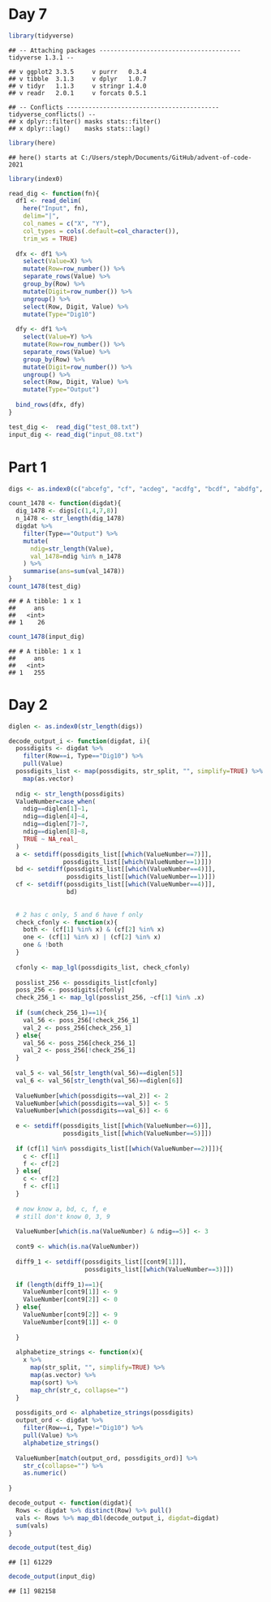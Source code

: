 Day 7
================

``` r
library(tidyverse)
```

    ## -- Attaching packages --------------------------------------- tidyverse 1.3.1 --

    ## v ggplot2 3.3.5     v purrr   0.3.4
    ## v tibble  3.1.3     v dplyr   1.0.7
    ## v tidyr   1.1.3     v stringr 1.4.0
    ## v readr   2.0.1     v forcats 0.5.1

    ## -- Conflicts ------------------------------------------ tidyverse_conflicts() --
    ## x dplyr::filter() masks stats::filter()
    ## x dplyr::lag()    masks stats::lag()

``` r
library(here)
```

    ## here() starts at C:/Users/steph/Documents/GitHub/advent-of-code-2021

``` r
library(index0)
```

``` r
read_dig <- function(fn){
  df1 <- read_delim(
    here("Input", fn),
    delim="|",
    col_names = c("X", "Y"),
    col_types = cols(.default=col_character()),
    trim_ws = TRUE)
  
  dfx <- df1 %>%
    select(Value=X) %>%
    mutate(Row=row_number()) %>%
    separate_rows(Value) %>%
    group_by(Row) %>%
    mutate(Digit=row_number()) %>%
    ungroup() %>%
    select(Row, Digit, Value) %>%
    mutate(Type="Dig10")
  
  dfy <- df1 %>%
    select(Value=Y) %>%
    mutate(Row=row_number()) %>%
    separate_rows(Value) %>%
    group_by(Row) %>%
    mutate(Digit=row_number()) %>%
    ungroup() %>%
    select(Row, Digit, Value) %>%
    mutate(Type="Output")
  
  bind_rows(dfx, dfy)
}

test_dig <-  read_dig("test_08.txt")
input_dig <- read_dig("input_08.txt")
```

# Part 1

``` r
digs <- as.index0(c("abcefg", "cf", "acdeg", "acdfg", "bcdf", "abdfg", "abdefg", "acf", "abcdefg", "abcdfg"))

count_1478 <- function(digdat){
  dig_1478 <- digs[c(1,4,7,8)]
  n_1478 <- str_length(dig_1478)
  digdat %>%
    filter(Type=="Output") %>%
    mutate(
      ndig=str_length(Value),
      val_1478=ndig %in% n_1478
    ) %>%
    summarise(ans=sum(val_1478))
}
count_1478(test_dig)
```

    ## # A tibble: 1 x 1
    ##     ans
    ##   <int>
    ## 1    26

``` r
count_1478(input_dig)
```

    ## # A tibble: 1 x 1
    ##     ans
    ##   <int>
    ## 1   255

# Day 2

``` r
diglen <- as.index0(str_length(digs))

decode_output_i <- function(digdat, i){
  possdigits <- digdat %>%
    filter(Row==i, Type=="Dig10") %>%
    pull(Value)
  possdigits_list <- map(possdigits, str_split, "", simplify=TRUE) %>%
    map(as.vector)
  
  ndig <- str_length(possdigits)
  ValueNumber=case_when(
    ndig==diglen[1]~1,
    ndig==diglen[4]~4,
    ndig==diglen[7]~7,
    ndig==diglen[8]~8,
    TRUE ~ NA_real_
  )
  a <- setdiff(possdigits_list[[which(ValueNumber==7)]],
               possdigits_list[[which(ValueNumber==1)]])
  bd <- setdiff(possdigits_list[[which(ValueNumber==4)]],
                possdigits_list[[which(ValueNumber==1)]])
  cf <- setdiff(possdigits_list[[which(ValueNumber==4)]],
                bd)
  
  
  # 2 has c only, 5 and 6 have f only
  check_cfonly <- function(x){
    both <- (cf[1] %in% x) & (cf[2] %in% x)
    one <- (cf[1] %in% x) | (cf[2] %in% x)
    one & !both
  }
  
  cfonly <- map_lgl(possdigits_list, check_cfonly)
  
  posslist_256 <- possdigits_list[cfonly]
  poss_256 <- possdigits[cfonly]
  check_256_1 <- map_lgl(posslist_256, ~cf[1] %in% .x)
  
  if (sum(check_256_1)==1){
    val_56 <- poss_256[!check_256_1]
    val_2 <- poss_256[check_256_1]
  } else{
    val_56 <- poss_256[check_256_1]
    val_2 <- poss_256[!check_256_1]
  }
  
  val_5 <- val_56[str_length(val_56)==diglen[5]]
  val_6 <- val_56[str_length(val_56)==diglen[6]]
  
  ValueNumber[which(possdigits==val_2)] <- 2
  ValueNumber[which(possdigits==val_5)] <- 5
  ValueNumber[which(possdigits==val_6)] <- 6
  
  e <- setdiff(possdigits_list[[which(ValueNumber==6)]],
               possdigits_list[[which(ValueNumber==5)]])
  
  if (cf[1] %in% possdigits_list[[which(ValueNumber==2)]]){
    c <- cf[1]
    f <- cf[2]
  } else{
    c <- cf[2]
    f <- cf[1]
  }
  
  # now know a, bd, c, f, e
  # still don't know 0, 3, 9
  
  ValueNumber[which(is.na(ValueNumber) & ndig==5)] <- 3
  
  cont9 <- which(is.na(ValueNumber))
  
  diff9_1 <- setdiff(possdigits_list[[cont9[1]]],
                     possdigits_list[[which(ValueNumber==3)]])
  
  if (length(diff9_1)==1){
    ValueNumber[cont9[1]] <- 9
    ValueNumber[cont9[2]] <- 0
  } else{
    ValueNumber[cont9[2]] <- 9
    ValueNumber[cont9[1]] <- 0
    
  }
  
  alphabetize_strings <- function(x){
    x %>%
      map(str_split, "", simplify=TRUE) %>%
      map(as.vector) %>%
      map(sort) %>%
      map_chr(str_c, collapse="")
  }
  
  possdigits_ord <- alphabetize_strings(possdigits)
  output_ord <- digdat %>%
    filter(Row==i, Type!="Dig10") %>%
    pull(Value) %>%
    alphabetize_strings()
  
  ValueNumber[match(output_ord, possdigits_ord)] %>%
    str_c(collapse="") %>%
    as.numeric()
  
}

decode_output <- function(digdat){
  Rows <- digdat %>% distinct(Row) %>% pull()
  vals <- Rows %>% map_dbl(decode_output_i, digdat=digdat)
  sum(vals)
}

decode_output(test_dig)
```

    ## [1] 61229

``` r
decode_output(input_dig)
```

    ## [1] 982158
